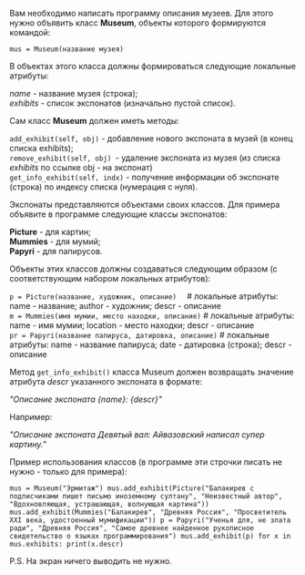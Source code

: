 Вам необходимо написать программу описания музеев. Для этого нужно объявить класс **Museum**, объекты которого формируются командой:

`mus = Museum(название музея)`

В объектах этого класса должны формироваться следующие локальные атрибуты:

_name_ - название музея (строка);  
_exhibits_ - список экспонатов (изначально пустой список).

Сам класс **Museum** должен иметь методы:

`add_exhibit(self, obj)` - добавление нового экспоната в музей (в конец списка exhibits);  
`remove_exhibit(self, obj) `- удаление экспоната из музея (из списка _exhibits_ по ссылке obj - на экспонат)  
`get_info_exhibit(self, indx)` - получение информации об экспонате (строка) по индексу списка (нумерация с нуля).

Экспонаты представляются объектами своих классов. Для примера объявите в программе следующие классы экспонатов:

**Picture** - для картин;  
**Mummies** - для мумий;  
**Papyri** - для папирусов.

Объекты этих классов должны создаваться следующим образом (с соответствующим набором локальных атрибутов):

`p = Picture(название, художник, описание)  `          # локальные атрибуты: name - название; author - художник; descr - описание  
`m = Mummies(имя мумии, место находки, описание)`      # локальные атрибуты: name - имя мумии; location - место находки; descr - описание  
`pr = Papyri(название папируса, датировка, описание)`  # локальные атрибуты: name - название папируса; date - датировка (строка); descr - описание

Метод `get_info_exhibit()` класса Museum должен возвращать значение атрибута _descr_ указанного экспоната в формате:

_"Описание экспоната {name}: {descr}"_

Например:

_"Описание экспоната Девятый вал: Айвазовский написал супер картину."_

Пример использования классов (в программе эти строчки писать не нужно - только для примера):

`mus = Museum("Эрмитаж")
mus.add_exhibit(Picture("Балакирев с подписчиками пишет письмо иноземному султану", "Неизвестный автор", "Вдохновляющая, устрашающая, волнующая картина"))
mus.add_exhibit(Mummies("Балакирев", "Древняя Россия", "Просветитель XXI века, удостоенный мумификации"))
p = Papyri("Ученья для, не злата ради", "Древняя Россия", "Самое древнее найденное рукописное свидетельство о языках программирования")
mus.add_exhibit(p)
for x in mus.exhibits:
    print(x.descr)`

P.S. На экран ничего выводить не нужно. 